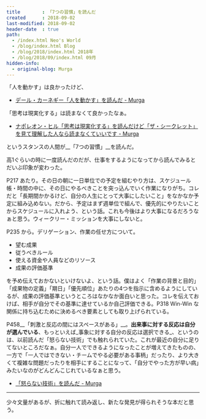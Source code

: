 ```yaml
---
title        : 「7つの習慣」を読んだ
created      : 2018-09-02
last-modified: 2018-09-02
header-date  : true
path:
  - /index.html Neo's World
  - /blog/index.html Blog
  - /blog/2018/index.html 2018年
  - /blog/2018/09/index.html 09月
hidden-info:
  - original-blog: Murga
---
```


「人を動かす」は良かったけど、

- [デール・カーネギー「人を動かす」を読んだ - Murga](http://neos21.hatenablog.jp/entry/2017/04/27/000000)

「思考は現実化する」は読まなくて良かったなぁ。

- [ナポレオン・ヒル「思考は現実化する」を読んだけど「ザ・シークレット」を見て理解した人なら読まなくていいです - Murga](http://neos21.hatenablog.jp/entry/2017/12/13/110000)

というスタンスの人間が__「7つの習慣」__を読んだ。

高1ぐらいの時に一度読んだのだが、仕事をするようになってから読んでみるとだいぶ印象が変わった。

P217 あたり。その日の朝に一日単位での予定を組むやり方は、スケジュール帳・時間の中に、その日にやるべきことを突っ込んでいく作業になりがち。コレだと「長期間かかるけど、自分の人生にとって大事にしたいこと」をなかなか予定に組み込めない。だから、予定はまず週単位で組んで、優先的にやりたいことからスケジュールに入れよう、という話。これも今後はより大事になるだろうなぁと思う。ウィークリー・ミッションを大事にしないと。

P235 から。デリゲーション、作業の任せ方について。

- 望む成果
- 従うべきルール
- 使える資金や人員などのリソース
- 成果の評価基準

を予め伝えておかないといけないよ、という話。僕はよく「作業の背景と目的」「成果物の定義」「期日」「優先順位」あたりの4つを指示に含めるようにしているが、成果の評価基準というところはなかなか面白いと思った。コレを伝えておけば、相手が自分でその基準に達せているか自己評価できる。P318 Win-Win な関係に持ち込むために決めるべき要素としても取り上げられている。

P458__「刺激と反応の間にはスペースがある」__。__出来事に対する反応は自分が選んでいる__、もっといえば_事象に対する自分の反応は選択できる_、というのは、以前読んだ「怒らない技術」でも触れられていた。これが最近の自分に足りてないところだなぁ。自分一人でできるようになったことが増えてきたものの、一方で「一人ではできない・チームでやる必要がある事柄」だったり、より大きくて複雑な問題だったりを相手にすることになって、「自分でやった方が早い病」みたいなのがどんどんこじれているなぁと思う。

- [「怒らない技術」を読んだ - Murga](http://neos21.hatenablog.jp/entry/2018/03/03/223836)

---

少々文量があるが、折に触れて読み返し、新たな発見が得られそうな本だと思う。

